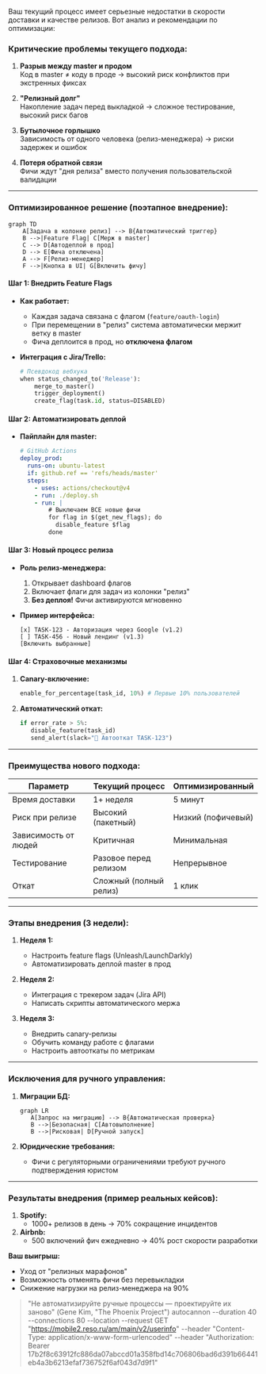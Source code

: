 Ваш текущий процесс имеет серьезные недостатки в скорости доставки и качестве релизов. Вот анализ и рекомендации по оптимизации:

### Критические проблемы текущего подхода:
1. **Разрыв между master и продом**  
   Код в master ≠ коду в проде → высокий риск конфликтов при экстренных фиксах

2. **"Релизный долг"**  
   Накопление задач перед выкладкой → сложное тестирование, высокий риск багов

3. **Бутылочное горлышко**  
   Зависимость от одного человека (релиз-менеджера) → риски задержек и ошибок

4. **Потеря обратной связи**  
   Фичи ждут "дня релиза" вместо получения пользовательской валидации

---

### Оптимизированное решение (поэтапное внедрение):
```mermaid
graph TD
    A[Задача в колонке релиз] --> B{Автоматический триггер}
    B -->|Feature Flag| C[Мерж в master]
    C --> D[Автодеплой в прод]
    D --> E[Фича отключена]
    A --> F[Релиз-менеджер]
    F -->|Кнопка в UI| G[Включить фичу]
```

#### Шаг 1: Внедрить Feature Flags
- **Как работает:**
  - Каждая задача связана с флагом (`feature/oauth-login`)
  - При перемещении в "релиз" система автоматически мержит ветку в master
  - Фича деплоится в прод, но **отключена флагом**

- **Интеграция с Jira/Trello:**
  ```python
  # Псевдокод вебхука
  when status_changed_to('Release'):
      merge_to_master()
      trigger_deployment()
      create_flag(task.id, status=DISABLED)
  ```

#### Шаг 2: Автоматизировать деплой
- **Пайплайн для master:**
  ```yaml
  # GitHub Actions
  deploy_prod:
    runs-on: ubuntu-latest
    if: github.ref == 'refs/heads/master'
    steps:
      - uses: actions/checkout@v4
      - run: ./deploy.sh
      - run: |
          # Выключаем ВСЕ новые фичи
          for flag in $(get_new_flags); do
            disable_feature $flag
          done
  ```

#### Шаг 3: Новый процесс релиза
- **Роль релиз-менеджера:**
  1. Открывает dashboard флагов
  2. Включает флаги для задач из колонки "релиз"
  3. **Без деплоя!** Фичи активируются мгновенно

- **Пример интерфейса:**
  ```
  [x] TASK-123 - Авторизация через Google (v1.2) 
  [ ] TASK-456 - Новый лендинг (v1.3)
  [Включить выбранные]
  ```

#### Шаг 4: Страховочные механизмы
1. **Canary-включение:**
   ```python
   enable_for_percentage(task_id, 10%) # Первые 10% пользователей
   ```
2. **Автоматический откат:**
   ```python
   if error_rate > 5%:
      disable_feature(task_id)
      send_alert(slack="🚨 Автооткат TASK-123")
   ```

---

### Преимущества нового подхода:
| **Параметр**       | Текущий процесс          | Оптимизированный       |
|--------------------|--------------------------|------------------------|
| Время доставки     | 1+ неделя                | 5 минут                |
| Риск при релизе    | Высокий (пакетный)       | Низкий (пофичевый)     |
| Зависимость от людей | Критичная               | Минимальная            |
| Тестирование       | Разовое перед релизом    | Непрерывное            |
| Откат              | Сложный (полный релиз)   | 1 клик                 |

---

### Этапы внедрения (3 недели):
1. **Неделя 1:**  
   - Настроить feature flags (Unleash/LaunchDarkly)  
   - Автоматизировать деплой master в прод  

2. **Неделя 2:**  
   - Интеграция с трекером задач (Jira API)  
   - Написать скрипты автоматического мержа  

3. **Неделя 3:**  
   - Внедрить canary-релизы  
   - Обучить команду работе с флагами  
   - Настроить автооткаты по метрикам  

---

### Исключения для ручного управления:
1. **Миграции БД:**  
   ```mermaid
   graph LR
      A[Запрос на миграцию] --> B{Автоматическая проверка}
      B -->|Безопасная| C[Автовыполнение]
      B -->|Рисковая| D[Ручной запуск]
   ```
   
2. **Юридические требования:**  
   - Фичи с регуляторными ограничениями требуют ручного подтверждения юристом

---

### Результаты внедрения (пример реальных кейсов):
1. **Spotify:**  
   - 1000+ релизов в день → 70% сокращение инцидентов  
2. **Airbnb:**  
   - 500 включений фич ежедневно → 40% рост скорости разработки  

**Ваш выигрыш:**  
- Уход от "релизных марафонов"  
- Возможность отменять фичи без перевыкладки  
- Снижение нагрузки на релиз-менеджера на 90%  

> "Не автоматизируйте ручные процессы — проектируйте их заново" (Gene Kim, "The Phoenix Project")
> autocannon --duration 40 --connections 80 --location --request GET "https://mobile2.reso.ru/am/main/v2/userinfo" --header "Content-Type: application/x-www-form-urlencoded" --header "Authorization: Bearer 17b2f8c63912fc886da07abccd01a358fbd14c706806bad6d391b66441eb4a3b6213efaf736752f6af043d7d9f1"
